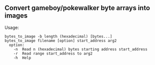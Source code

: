 ## Convert gameboy/pokewalker byte arrays into images

Usage:

```
bytes_to_image -b length (hexadecimal) [bytes...]
bytes_to_image filename [option] start_address arg2
  option:
    -n  Read n (hexadecimal) bytes starting address start_address
    -r  Read range start_address to arg2
    -h  Help
```
